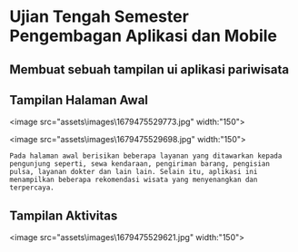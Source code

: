# Ujian Tengah Semester Pengembagan Aplikasi dan Mobile

  ## Membuat sebuah tampilan ui aplikasi pariwisata

  ## Tampilan Halaman Awal
  <image src="assets\images\1679475529773.jpg" width:"150">

  <image src="assets\images\1679475529698.jpg" width:"150">

    Pada halaman awal berisikan beberapa layanan yang ditawarkan kepada pengunjung seperti, sewa kendaraan, pengiriman barang, pengisian pulsa, layanan dokter dan lain lain. Selain itu, aplikasi ini menampilkan beberapa rekomendasi wisata yang menyenangkan dan terpercaya.

  ## Tampilan Aktivitas
  <image src="assets\images\1679475529621.jpg" width:"150">
